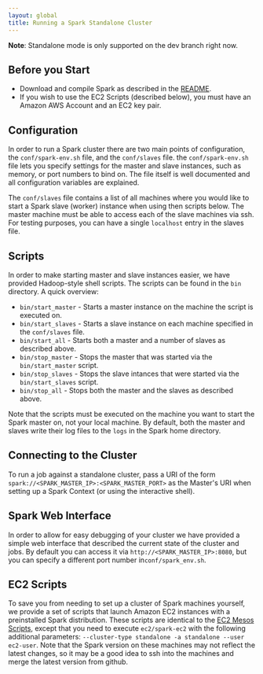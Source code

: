 ```yaml
---
layout: global
title: Running a Spark Standalone Cluster
---
```

**Note**: Standalone mode is only supported on the dev branch right now.

## Before you Start

- Download and compile Spark as described in the [README](https://github.com/mesos/spark/wiki).
- If you wish to use the EC2 Scripts (described below), you must have an Amazon AWS Account and an EC2 key pair.

## Configuration

In order to run a Spark cluster there are two main points of configuration, the `conf/spark-env.sh` file, and the `conf/slaves` file. the `conf/spark-env.sh` file lets you specify settings for the master and slave instances, such as memory, or port numbers to bind on. The file itself is well documented and all configuration variables are explained.

The `conf/slaves` file contains a list of all machines where you would like to start a Spark slave (worker) instance when using then scripts below. The master machine must be able to access each of the slave machines via ssh. For testing purposes, you can have a single `localhost` entry in the slaves file.

## Scripts

In order to make starting master and slave instances easier, we have provided Hadoop-style shell scripts. The scripts can be found in the `bin` directory. A quick overview:

- `bin/start_master` - Starts a master instance on the machine the script is executed on.
- `bin/start_slaves` - Starts a slave instance on each machine specified in the `conf/slaves` file.
- `bin/start_all` - Starts both a master and a number of slaves as described above.
- `bin/stop_master` - Stops the master that was started via the `bin/start_master` script.
- `bin/stop_slaves` - Stops the slave intances that were started via the `bin/start_slaves` script.
- `bin/stop_all` - Stops both the master and the slaves as described above.

Note that the scripts must be executed on the machine you want to start the Spark master on, not your local machine. By default, both the master and slaves write their log files to the `logs` in the Spark home directory.

## Connecting to the Cluster

To run a job against a standalone cluster, pass a URI of the form `spark://<SPARK_MASTER_IP>:<SPARK_MASTER_PORT>` as the Master's URI when setting up a Spark Context (or using the interactive shell).

## Spark Web Interface

In order to allow for easy debugging of your cluster we have provided a simple web interface that described the current state of the cluster and jobs. By default you can access it via `http://<SPARK_MASTER_IP>:8080`, but you can specify a different port number in`conf/spark_env.sh`.

## EC2 Scripts

To save you from needing to set up a cluster of Spark machines yourself, we provide a set of scripts that launch Amazon EC2 instances with a preinstalled Spark distribution. These scripts are identical to the [EC2 Mesos Scripts](https://github.com/mesos/spark/wiki/EC2-Scripts), except that you need to execute `ec2/spark-ec2` with the following additional parameters: `--cluster-type standalone -a standalone --user ec2-user`. Note that the Spark version on these machines may not reflect the latest changes, so it may be a good idea to ssh into the machines and merge the latest version from github.

